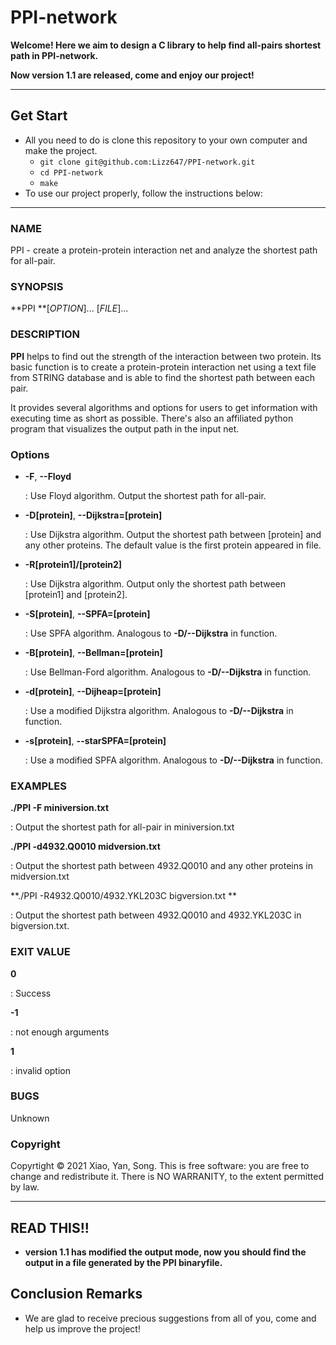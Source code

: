 # PPI-network


**Welcome! Here we aim to design a C library to help find all-pairs shortest path in PPI-network.** 

**Now version 1.1 are released, come and enjoy our project!**


-----------------

## Get Start

- All you need to do is clone this repository to your own computer and make the project.
  - `git clone git@github.com:Lizz647/PPI-network.git`
  - `cd PPI-network`
  - `make`
- To use our project properly, follow the instructions below:

--------------

### NAME

PPI - create a protein-protein interaction net and analyze the shortest path for all-pair.



### SYNOPSIS

**PPI **[*OPTION*]... [*FILE*]...



### DESCRIPTION

**PPI** helps to find out the strength of the interaction between two protein. Its basic function is to create a protein-protein interaction net using a text file from STRING database and is able to find the shortest path between each pair. 

It provides several algorithms and options for users to get information with executing time as short as possible. There's also an affiliated python program that visualizes the output path in the input net.

### Options

* **-F**, **--Floyd**

  : Use Floyd algorithm. Output the shortest path for all-pair.

* **-D[protein]**, **--Dijkstra=[protein]**

  : Use Dijkstra algorithm. Output the shortest path between [protein] and any other proteins. The default value is the first protein appeared in file.

* **-R[protein1]/[protein2]**

  : Use Dijkstra algorithm. Output only the shortest path between [protein1] and [protein2].

* **-S[protein]**, **--SPFA=[protein]**

  : Use SPFA algorithm. Analogous to **-D/--Dijkstra** in function.

* **-B[protein]**, **--Bellman=[protein]**

  : Use Bellman-Ford algorithm. Analogous to **-D/--Dijkstra** in function.

* **-d[protein]**, **--Dijheap=[protein]**

  : Use a modified Dijkstra algorithm.  Analogous to **-D/--Dijkstra** in function.

* **-s[protein]**, **--starSPFA=[protein]**

  : Use a modified SPFA algorithm.  Analogous to **-D/--Dijkstra** in function.



### EXAMPLES

**./PPI -F miniversion.txt**

: Output the shortest path for all-pair in miniversion.txt

**./PPI -d4932.Q0010 midversion.txt**

: Output the shortest path between 4932.Q0010 and any other proteins in midversion.txt

**./PPI -R4932.Q0010/4932.YKL203C bigversion.txt **

: Output the shortest path between 4932.Q0010 and 4932.YKL203C in bigversion.txt.

### EXIT VALUE

**0**

: Success

**-1**

: not enough arguments

**1**

: invalid option

### BUGS

Unknown

### Copyright

Copyrtight © 2021 Xiao, Yan, Song. This is free software: you are free to change and redistribute it. There is NO WARRANITY, to the extent permitted by law.

---------------------

## READ THIS!!

- **version 1.1 has modified the output mode, now you should find the output in a file generated by the PPI binaryfile.**



## Conclusion Remarks

- We are glad to receive precious suggestions from all of you, come and help us improve the project!